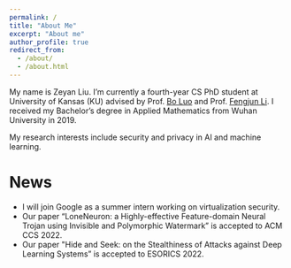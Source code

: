 ```yaml
---
permalink: /
title: "About Me"
excerpt: "About me"
author_profile: true
redirect_from: 
  - /about/
  - /about.html
---
```


My name is Zeyan Liu. I’m currently a fourth-year CS PhD student at University of Kansas (KU) advised by Prof. [Bo Luo](http://www.ittc.ku.edu/~bluo/) and Prof. [Fengjun Li](http://www.ittc.ku.edu/~fli/index.html). I received my Bachelor’s degree in Applied Mathematics from Wuhan University in 2019. 

My research interests include security and privacy in AI and machine learning.

News
======
* I will join Google as a summer intern working on virtualization security.
* Our paper “LoneNeuron: a Highly-effective Feature-domain Neural Trojan using Invisible and Polymorphic Watermark” is accepted to ACM CCS 2022.
* Our paper "Hide and Seek: on the Stealthiness of Attacks against Deep Learning Systems” is accepted to ESORICS 2022.
